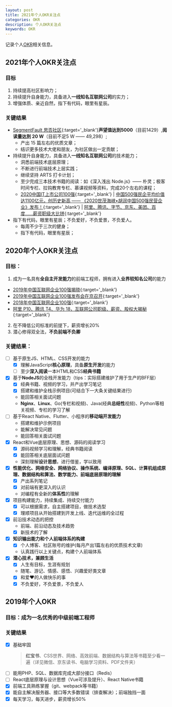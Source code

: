 ```yaml
---
layout: post
title: 2021年个人OKR关注点
categories: OKR
description: 个人OKR关注点
keywords: OKR
---
```


记录个人[OKR](https://www.jianshu.com/p/09c6d7d89175)相关信息。

## 2021年个人OKR关注点

### 目标

1. 持续提高社区影响力；
2. 持续提升自身能力，具备进入**一线知名互联网公司**的实力；
3. 增强体质、亲近自然，指下有代码，眼里有星辰。

### 关键结果

- [SegmentFault 思否社区](https://segmentfault.com/u/king_hcj){:target='_blank'}**声望值达到5000**（目前1429）,**阅读量达到 20 W**（目前不足5 W —— 49,298）;
  - 产出 15 篇左右的优质文章；
  - 结识更多技术大佬和朋友，为社区做出一定贡献；
- 持续提升自身能力，具备进入**一线知名互联网公司**的技术能力；
  - 洞悉前端技术底层原理；
  - 不断进行前端技术上层实践；
  - 继续坚持 ARTS 打卡计划；
  - 至少完成三本技术书籍的阅读：如《深入浅出 Node.js》—— 朴灵；极客时间专栏、拉钩教育专栏、慕课视频等资料，完成20个左右的课程；
  - [2020中国IT上市公司100强](https://mp.weixin.qq.com/s/iEvNByoG_2ltopSsDFOnDw){:target='_blank'} &#124; [中国500强民企平均价值达1100亿元，创历史新高 —— 《2020世茂海峡•胡润中国500强民营企业》发布！](https://mp.weixin.qq.com/s/FRHFCjOff-aPyGA3E8kOiQ){:target='_blank'} &#124; [阿里、腾讯、字节、京东、美团、百度......薪资职级大比拼](https://mp.weixin.qq.com/s/24k_AGfFFbnbNodso5HFcA){:target='_blank'}
- 指下有代码，眼里有星辰；不负爱好，不负爱景，不负爱人。
  - 每周不少于三次的健身；
  - 指下有代码，眼里有星辰；

## 2020年个人OKR关注点
### 目标：

1. 成为一名具有**全自主开发能力**的前端工程师，拥有进入**业界较知名公司**的能力
  - [2019年中国互联网企业100强揭晓](https://finance.sina.com.cn/chanjing/gsnews/2019-08-14/doc-ihytcern0692309.shtml){:target='_blank'}   
  - [2019年中国互联网企业100强发布会在京召开](http://www.miit.gov.cn/n1146290/n1146402/n7039597/c7260777/content.html){:target='_blank'}   
  - [2018年中国互联网企业100强](https://baike.baidu.com/item/2018%E5%B9%B4%E4%B8%AD%E5%9B%BD%E4%BA%92%E8%81%94%E7%BD%91%E4%BC%81%E4%B8%9A100%E5%BC%BA/22773548?fr=aladdin){:target='_blank'}   
  - [阿里 P10、腾讯 T4、华为 18，互联网公司职级、薪资、股权大揭秘](https://www.infoq.cn/article/0*dh8y7jcxcDc0YJFXq1?utm_source=zhihu&utm_medium=betty&utm_campaign=newinfoq&utm_content=xinzi2019){:target='_blank'}   
2. 在不降低公司标准的前提下，薪资增长20%
3. 潜心修得双全法，**不负前端不负卿**

### 关键结果：
   - [ ] 基于原生JS、HTML、CSS开发的能力
      - [x] 理解JavaScript**核心原理**，具备**原生开发**的能力
      - [ ] 至少**深入阅读**一本HTML和CSS**经典书籍**
   - [x] 基于**NodeJS**的全栈开发能力（tips：实际搭建维护了用于生产的BFF层）
      - [x] 经典书籍、视频的学习，并产出学习笔记
      - [x] 搭建和维护全栈示例项目(可结合下一大条关键结果进行)
      - 能回答相关面试问题
      - **Nginx**、**Linux**、Go(专栏和视频)、Java(经典**总结性**视频)、Python等相关视频、专栏的学习了解
   - [ ] 基于React Native、Flutter、小程序的**移动端开发能力**
      - 搭建和维护示例项目
      - 能解决常见问题
      - 能回答相关面试问题
   - [x] React和Vue底层原理、思想、源码的阅读学习
      - [x] 源码视频学习和理解，经典书籍阅读
      - [x] 能回答相关底层面试问题
      - 深刻理解**设计思想**，进行借鉴，学以致用
   - [x] **性能优化、网络安全、网络协议、操作系统、编译原理、SQL、计算机组成原理、数据结构和算法、数学能力、前端底层原理的理解**
      - [x] 产出系列笔记
      - [x] 对前端有更深入的认识
      - 对编程有全新的**体系性**的理解
   - [x] 项目构建能力，持续集成、持续交付能力
      - [x] 可以根据需求，自主搭建项目，做技术选型
      - [x] 理顺项目从开始搭建到开发上线、迭代运维的全过程
   - [x] 前沿技术动态的把控
      - 前端、前沿动态及技术趋势
      - [x] 新技术的了解
   - [x] **知识输出能力和个人前端体系的构建**
      - [x] 个人博客、社区账号的维护(每月产出1篇左右的优质技术文章)
      - 认真践行以上关键点，构建个人前端体系
   - [x] **潜心技术，兼顾生活**
      - [x] 人生有目标，生涯有规划
      - 随笔、游记、情感、感悟、兴趣爱好类文章
      - [x] 和爱❤️的人做快乐的事
      - [x] 不负爱好，不负爱景，不负爱人

## 2019年个人OKR
### 目标：成为一名优秀的中级前端工程师
### 关键结果
   - [x] 基础牢固
      > **红宝书**、CSS世界、网络、高效前端、数据结构与算法等书籍至少看一遍（详见微信、京东读书、电脑学习资料、PDF文件夹）
   - [ ] 能用PHP、SQL、数据库完成大部分接口（Redis）
   - [ ] React底层原理与设计思想（Vue可涉及提升）、React Native书籍
   - [x] 前端工具熟练掌握（git、webpack等书籍）
   - [x] 能自主解决服务器、接口等大多数错误（排查解决）；前端独挡一面
   - [x] 每天学习，每天进步，薪资增长50%